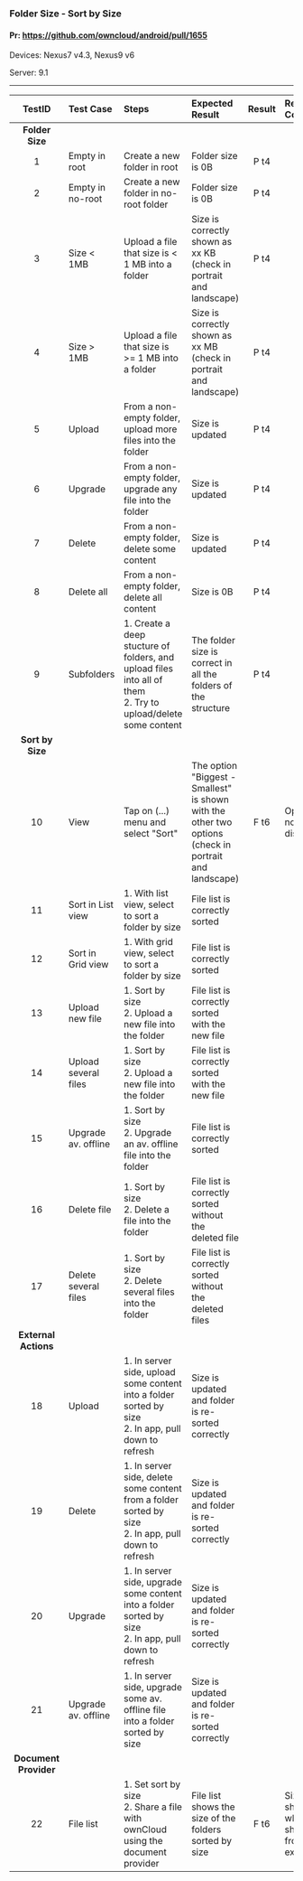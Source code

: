 ### Folder Size - Sort by Size

#### Pr: https://github.com/owncloud/android/pull/1655 

Devices: Nexus7 v4.3, Nexus9 v6

Server: 9.1


---

 
| TestID | Test Case | Steps | Expected Result | Result | Related Comment |
| :----: | :-------- | :---- | :-------------- | :----: | :-------------- |
|**Folder Size**||||||
| 1 | Empty in root | Create a new folder in root | Folder size is 0B | P t4 |  |
| 2 | Empty in no-root | Create a new folder in no-root folder | Folder size is 0B | P t4 |  |
| 3 | Size < 1MB | Upload a file that size is < 1 MB into a folder | Size is correctly shown as xx KB (check in portrait and landscape) | P t4 |  |
| 4 | Size > 1MB | Upload a file that size is >= 1 MB into a folder | Size is correctly shown as xx MB (check in portrait and landscape) | P t4 |  |
| 5 | Upload | From a non-empty folder, upload more files into the folder | Size is updated | P t4 |  |
| 6 | Upgrade | From a non-empty folder, upgrade any file into the folder | Size is updated | P t4 |  |
| 7 | Delete | From a non-empty folder, delete some content | Size is updated | P t4 |  |
| 8 | Delete all | From a non-empty folder, delete all content | Size is 0B | P t4 |  |
| 9 | Subfolders | 1. Create a deep stucture of folders, and upload files into all of them <br>2. Try to upload/delete some content| The folder size is correct in all the folders of the structure | P t4 |  |
|**Sort by Size**||||||
| 10 | View | Tap on (...) menu and select "Sort" | The option "Biggest - Smallest" is shown with the other two options (check in portrait and landscape) | F t6  | Option not displayed |
| 11 | Sort in List view | 1. With list view, select to sort a folder by size | File list is correctly sorted |  |  |
| 12 | Sort in Grid view | 1. With grid view, select to sort a folder by size | File list is correctly sorted |  |  |
| 13 | Upload new file | 1. Sort by size<br>2. Upload a new file into the folder | File list is correctly sorted with the new file|  |  |
| 14 | Upload several files | 1. Sort by size<br>2. Upload a new file into the folder | File list is correctly sorted with the new file|  |  |
| 15 | Upgrade av. offline | 1. Sort by size<br>2. Upgrade an av. offline file into the folder | File list is correctly sorted |  |  |
| 16 | Delete file | 1. Sort by size<br>2. Delete a file into the folder | File list is correctly sorted without the deleted file|  |  |
| 17 | Delete several files | 1. Sort by size<br>2. Delete several files into the folder | File list is correctly sorted without the deleted files|  |  |
|**External Actions**||||||
| 18 | Upload | 1. In server side, upload some content into a folder sorted by size<br>2. In app, pull down to refresh | Size is updated and folder is re-sorted correctly |  |  |
| 19 | Delete | 1. In server side, delete some content from a folder sorted by size<br>2. In app, pull down to refresh | Size is updated and folder is re-sorted correctly|  |  |
| 20 | Upgrade | 1. In server side, upgrade some content into a folder sorted by size<br>2. In app, pull down to refresh | Size is updated and folder is re-sorted correctly|  |  |
| 21 | Upgrade av. offline | 1. In server side, upgrade some av. offline file into a folder sorted by size | Size is updated and folder is re-sorted correctly|  |  |
|**Document Provider**||||||
| 22 | File list | 1. Set sort by size<br>2. Share a file with ownCloud using the document provider | File list shows the size of the folders sorted by size| F t6 |  Size not shown when sharing from a external |